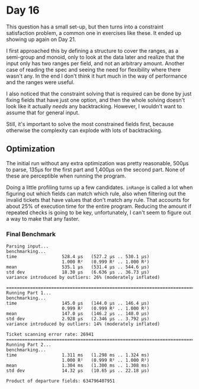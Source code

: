 # Day 16

This question has a small set-up, but then turns into a constraint satisfaction problem, a common one in exercises like these.  It ended up showing up again on Day 21.

I first approached this by defining a structure to cover the ranges, as a semi-group and monoid, only to look at the data later and realize that the input only has two ranges per field, and not an arbitrary amount.  Another case of reading the spec and seeing the need for flexibility where there wasn't any.  In the end I don't think it hurt much in the way of performance and the ranges were useful.

I also noticed that the constraint solving that is required can be done by just fixing fields that have just one option, and then the whole solving doesn't look like it actually _needs_ any backtracking.  However, I wouldn't want to assume that for general input.

Still, it's important to solve the most constrained fields first, because otherwise the complexity can explode with lots of backtracking.

## Optimization

The initial run without any extra optimization was pretty reasonable, 500μs to parse, 135μs for the first part and 1,400μs on the second part.  None of these are perceptible when running the program.

Doing a little profiling turns up a few candidates.  `inRange` is called a lot when figuring out which fields can match which rule, also when filtering out the invalid tickets that have values that don't match any rule.  That accounts for about 25% of execution time for the entire program.  Reducing the amount if repeated checks is going to be key, unfortunately, I can't seem to figure out a way to make that any faster.

### Final Benchmark

```
Parsing input...
benchmarking...
time                 528.4 μs   (527.2 μs .. 530.1 μs)
                     1.000 R²   (0.999 R² .. 1.000 R²)
mean                 535.1 μs   (531.4 μs .. 544.6 μs)
std dev              18.30 μs   (6.636 μs .. 36.73 μs)
variance introduced by outliers: 26% (moderately inflated)

================================================================================
Running Part 1...
benchmarking...
time                 145.0 μs   (144.0 μs .. 146.4 μs)
                     0.999 R²   (0.999 R² .. 1.000 R²)
mean                 147.0 μs   (146.2 μs .. 148.0 μs)
std dev              2.928 μs   (2.346 μs .. 3.792 μs)
variance introduced by outliers: 14% (moderately inflated)

Ticket scanning error rate: 26941
================================================================================
Running Part 2...
benchmarking...
time                 1.311 ms   (1.298 ms .. 1.324 ms)
                     1.000 R²   (0.999 R² .. 1.000 R²)
mean                 1.304 ms   (1.300 ms .. 1.308 ms)
std dev              14.32 μs   (10.65 μs .. 22.18 μs)

Product of departure fields: 634796407951
```